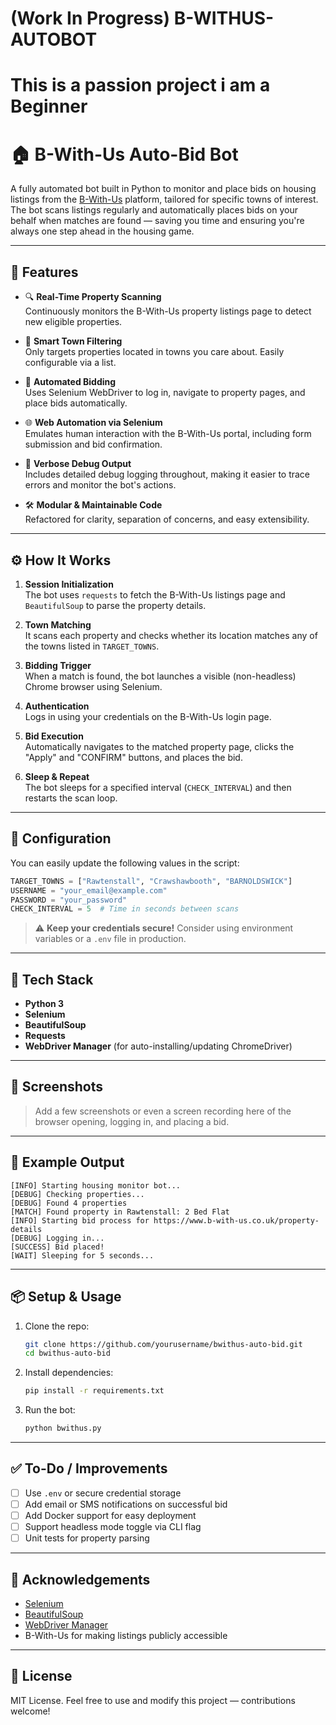 # (Work In Progress) B-WITHUS-AUTOBOT
# This is a passion project i am a Beginner  
# 🏠 B-With-Us Auto-Bid Bot

A fully automated bot built in Python to monitor and place bids on housing listings from the [B-With-Us](https://www.b-with-us.co.uk/) platform, tailored for specific towns of interest. The bot scans listings regularly and automatically places bids on your behalf when matches are found — saving you time and ensuring you're always one step ahead in the housing game.

---

## 🚀 Features

- 🔍 **Real-Time Property Scanning**  
  Continuously monitors the B-With-Us property listings page to detect new eligible properties.

- 🧠 **Smart Town Filtering**  
  Only targets properties located in towns you care about. Easily configurable via a list.

- 🤖 **Automated Bidding**  
  Uses Selenium WebDriver to log in, navigate to property pages, and place bids automatically.

- 🌐 **Web Automation via Selenium**  
  Emulates human interaction with the B-With-Us portal, including form submission and bid confirmation.

- 💬 **Verbose Debug Output**  
  Includes detailed debug logging throughout, making it easier to trace errors and monitor the bot's actions.

- 🛠️ **Modular & Maintainable Code**  
  Refactored for clarity, separation of concerns, and easy extensibility.

---

## ⚙️ How It Works

1. **Session Initialization**  
   The bot uses `requests` to fetch the B-With-Us listings page and `BeautifulSoup` to parse the property details.

2. **Town Matching**  
   It scans each property and checks whether its location matches any of the towns listed in `TARGET_TOWNS`.

3. **Bidding Trigger**  
   When a match is found, the bot launches a visible (non-headless) Chrome browser using Selenium.

4. **Authentication**  
   Logs in using your credentials on the B-With-Us login page.

5. **Bid Execution**  
   Automatically navigates to the matched property page, clicks the "Apply" and "CONFIRM" buttons, and places the bid.

6. **Sleep & Repeat**  
   The bot sleeps for a specified interval (`CHECK_INTERVAL`) and then restarts the scan loop.

---

## 🧾 Configuration

You can easily update the following values in the script:

```python
TARGET_TOWNS = ["Rawtenstall", "Crawshawbooth", "BARNOLDSWICK"]
USERNAME = "your_email@example.com"
PASSWORD = "your_password"
CHECK_INTERVAL = 5  # Time in seconds between scans
```

> ⚠️ **Keep your credentials secure!** Consider using environment variables or a `.env` file in production.

---

## 🧰 Tech Stack

- **Python 3**
- **Selenium**
- **BeautifulSoup**
- **Requests**
- **WebDriver Manager** (for auto-installing/updating ChromeDriver)

---

## 📸 Screenshots

> Add a few screenshots or even a screen recording here of the browser opening, logging in, and placing a bid.

---

## 🧪 Example Output

```text
[INFO] Starting housing monitor bot...
[DEBUG] Checking properties...
[DEBUG] Found 4 properties
[MATCH] Found property in Rawtenstall: 2 Bed Flat
[INFO] Starting bid process for https://www.b-with-us.co.uk/property-details
[DEBUG] Logging in...
[SUCCESS] Bid placed!
[WAIT] Sleeping for 5 seconds...
```

---

## 📦 Setup & Usage

1. Clone the repo:
   ```bash
   git clone https://github.com/yourusername/bwithus-auto-bid.git
   cd bwithus-auto-bid
   ```

2. Install dependencies:
   ```bash
   pip install -r requirements.txt
   ```

3. Run the bot:
   ```bash
   python bwithus.py
   ```

---

## ✅ To-Do / Improvements

- [ ] Use `.env` or secure credential storage
- [ ] Add email or SMS notifications on successful bid
- [ ] Add Docker support for easy deployment
- [ ] Support headless mode toggle via CLI flag
- [ ] Unit tests for property parsing

---

## 🙏 Acknowledgements

- [Selenium](https://www.selenium.dev/)
- [BeautifulSoup](https://www.crummy.com/software/BeautifulSoup/)
- [WebDriver Manager](https://github.com/SergeyPirogov/webdriver_manager)
- B-With-Us for making listings publicly accessible

---

## 📜 License

MIT License. Feel free to use and modify this project — contributions welcome!
